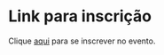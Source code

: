 # Link para inscrição


Clique [aqui](https://docs.google.com/forms/d/1_TNHPAkoEejj-My7uS-jkkk4q18hvBCnh7jLk_gIYAA/edit) para se inscrever no evento.
